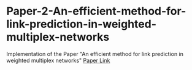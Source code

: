 # Paper-2-An-efficient-method-for-link-prediction-in-weighted-multiplex-networks
Implementation of the Paper "An efficient method for link prediction in weighted multiplex networks"
[Paper Link](https://link.springer.com/content/pdf/10.1186%2Fs40649-016-0034-y.pdf)
